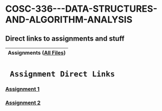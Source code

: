 # COSC-336---DATA-STRUCTURES-AND-ALGORITHM-ANALYSIS
## Direct links to assignments and stuff


| Assignments ([All Files](https://github.com/Bab-exe/COSC-336---DATA-STRUCTURES-AND-ALGORITHM-ANALYSIS/tree/Assignment-1/Assignments)) |  
| - | 


# **` Assignment Direct Links`**
 ### [Assignment 1](https://github.com/Bab-exe/COSC-336---DATA-STRUCTURES-AND-ALGORITHM-ANALYSIS/tree/Assignment-1/Assignments/Assignment_1) 
    
 ### [Assignment 2](https://github.com/Bab-exe/COSC-336---DATA-STRUCTURES-AND-ALGORITHM-ANALYSIS/tree/main/Assignments/Assignment_2) 
    

    
